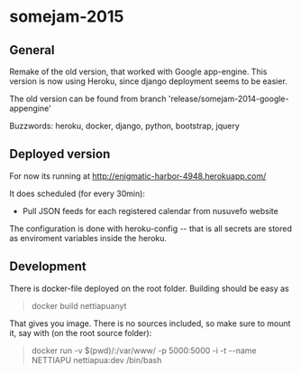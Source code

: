somejam-2015
============


## General
Remake of the old version, that worked with Google app-engine. This version is now using Heroku, since django deployment seems to be easier.

The old version can be found from branch 'release/somejam-2014-google-appengine'

Buzzwords: heroku, docker, django, python, bootstrap, jquery

## Deployed version

For now its running at http://enigmatic-harbor-4948.herokuapp.com/

It does scheduled (for every 30min):
* Pull JSON feeds for each registered calendar from nusuvefo website

The configuration is done with heroku-config -- that is all secrets are stored as enviroment variables inside the heroku.

## Development

There is docker-file deployed on the root folder. Building should be easy as

> docker build nettiapuanyt

That gives you image. There is no sources included, so make sure to mount it, say with (on the root source folder):

> docker run -v $(pwd)/:/var/www/ -p 5000:5000 -i -t --name NETTIAPU nettiapua:dev /bin/bash


